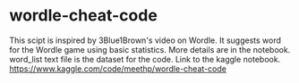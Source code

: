 # wordle-cheat-code
This scipt is inspired by 3Blue1Brown's video on Wordle. It suggests word for the Wordle game using basic statistics. More details are in the notebook.
word_list text file is the dataset for the code.
Link to the kaggle notebook. https://www.kaggle.com/code/meethp/wordle-cheat-code
